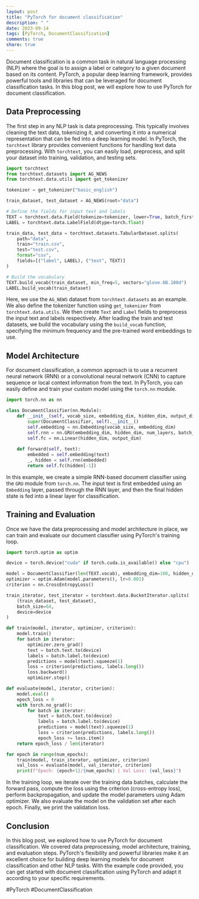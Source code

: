 ```yaml
---
layout: post
title: "PyTorch for document classification"
description: " "
date: 2023-09-14
tags: [PyTorch, DocumentClassification]
comments: true
share: true
---
```


Document classification is a common task in natural language processing (NLP) where the goal is to assign a label or category to a given document based on its content. PyTorch, a popular deep learning framework, provides powerful tools and libraries that can be leveraged for document classification tasks. In this blog post, we will explore how to use PyTorch for document classification.

## Data Preprocessing

The first step in any NLP task is data preprocessing. This typically involves cleaning the text data, tokenizing it, and converting it into a numerical representation that can be fed into a deep learning model. In PyTorch, the `torchtext` library provides convenient functions for handling text data preprocessing. With `torchtext`, you can easily load, preprocess, and split your dataset into training, validation, and testing sets.

```python
import torchtext
from torchtext.datasets import AG_NEWS
from torchtext.data.utils import get_tokenizer

tokenizer = get_tokenizer("basic_english")

train_dataset, test_dataset = AG_NEWS(root="data")

# Define the fields for input text and labels
TEXT = torchtext.data.Field(tokenize=tokenizer, lower=True, batch_first=True, fix_length=256)
LABEL = torchtext.data.LabelField(dtype=torch.float)

train_data, test_data = torchtext.datasets.TabularDataset.splits(
    path="data",
    train="train.csv",
    test="test.csv",
    format="csv",
    fields=[("label", LABEL), ("text", TEXT)]
)

# Build the vocabulary
TEXT.build_vocab(train_dataset, min_freq=5, vectors="glove.6B.100d")
LABEL.build_vocab(train_dataset)
```

Here, we use the `AG_NEWS` dataset from `torchtext.datasets` as an example. We also define the tokenizer function using `get_tokenizer` from `torchtext.data.utils`. We then create `Text` and `Label` fields to preprocess the input text and labels respectively. After loading the train and test datasets, we build the vocabulary using the `build_vocab` function, specifying the minimum frequency and the pre-trained word embeddings to use.

## Model Architecture

For document classification, a common approach is to use a recurrent neural network (RNN) or a convolutional neural network (CNN) to capture sequence or local context information from the text. In PyTorch, you can easily define and train your custom model using the `torch.nn` module.

```python
import torch.nn as nn

class DocumentClassifier(nn.Module):
    def __init__(self, vocab_size, embedding_dim, hidden_dim, output_dim, num_layers):
        super(DocumentClassifier, self).__init__()
        self.embedding = nn.Embedding(vocab_size, embedding_dim)
        self.rnn = nn.GRU(embedding_dim, hidden_dim, num_layers, batch_first=True)
        self.fc = nn.Linear(hidden_dim, output_dim)
        
    def forward(self, text):
        embedded = self.embedding(text)
        _, hidden = self.rnn(embedded)
        return self.fc(hidden[-1])
```

In this example, we create a simple RNN-based document classifier using the `GRU` module from `torch.nn`. The input text is first embedded using an `Embedding` layer, passed through the RNN layer, and then the final hidden state is fed into a linear layer for classification.

## Training and Evaluation

Once we have the data preprocessing and model architecture in place, we can train and evaluate our document classifier using PyTorch's training loop.

```python
import torch.optim as optim

device = torch.device("cuda" if torch.cuda.is_available() else "cpu")

model = DocumentClassifier(len(TEXT.vocab), embedding_dim=100, hidden_dim=256, output_dim=4, num_layers=2).to(device)
optimizer = optim.Adam(model.parameters(), lr=0.001)
criterion = nn.CrossEntropyLoss()

train_iterator, test_iterator = torchtext.data.BucketIterator.splits(
    (train_dataset, test_dataset),
    batch_size=64,
    device=device
)

def train(model, iterator, optimizer, criterion):
    model.train()
    for batch in iterator:
        optimizer.zero_grad()
        text = batch.text.to(device)
        labels = batch.label.to(device)
        predictions = model(text).squeeze(1)
        loss = criterion(predictions, labels.long())
        loss.backward()
        optimizer.step()

def evaluate(model, iterator, criterion):
    model.eval()
    epoch_loss = 0
    with torch.no_grad():
        for batch in iterator:
            text = batch.text.to(device)
            labels = batch.label.to(device)
            predictions = model(text).squeeze(1)
            loss = criterion(predictions, labels.long())
            epoch_loss += loss.item()
    return epoch_loss / len(iterator)

for epoch in range(num_epochs):
    train(model, train_iterator, optimizer, criterion)
    val_loss = evaluate(model, val_iterator, criterion)
    print(f"Epoch: {epoch+1}/{num_epochs} | Val Loss: {val_loss}")
```

In the training loop, we iterate over the training data batches, calculate the forward pass, compute the loss using the criterion (cross-entropy loss), perform backpropagation, and update the model parameters using Adam optimizer. We also evaluate the model on the validation set after each epoch. Finally, we print the validation loss.

## Conclusion

In this blog post, we explored how to use PyTorch for document classification. We covered data preprocessing, model architecture, training, and evaluation steps. PyTorch's flexibility and powerful libraries make it an excellent choice for building deep learning models for document classification and other NLP tasks. With the example code provided, you can get started with document classification using PyTorch and adapt it according to your specific requirements. 

#PyTorch #DocumentClassification